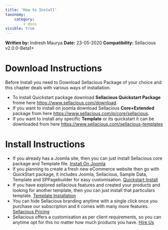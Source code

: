 ```yaml
---
title: 'How to Install'
taxonomy:
    category:
        - docs
visible: true
---
```


**Written by:** Indresh Maurya
**Date:** 23-05-2020
**Compatibility:** Sellacious v2.0.0-Beta1+

Download Instructions
===================================================================
Before Install you need to Download Sellacious Package of your choice and this chapter deals with various ways of installation.
* To install Quickstart package download **Sellacious Quickstart Package** frome here  https://www.sellacious.com/download.
* If you want to install on joomla download Sellacious **Core+Extended** package from here https://www.sellacious.com/p/core/sellacious. 
* If you want to install any specific **Template** or its quickstart it can be downloaded from here https://www.sellacious.com/sellacious-templates


Install Instructions
===================================================================
* If you already has a Joomla site, then you can just install Sellacious core package and Template file. [Install On Joomla](https://www.sellacious.com/documentation-v2#/learn/installuninstall/installation)
* If you planning to create a fresh new eCommerce website then go with QuickStart package, it includes Joomla, Sellacious, Sample Data, Template and SPPagebuilder for easy customisation. [Quickstart Install](https://www.sellacious.com/documentation-v2#/learn/installuninstall/quickstart-installation)
* If you have explored sellacious features and created your products and looking for another template, then you can just install that particulars template. [Template Installation](https://www.sellacious.com/documentation-v2#/learn/template/installing-template)
* You can hide Sellacious branding anytime with a single click once you purchase our subscription and it comes with many more features. [Sellacious Pricing](https://www.sellacious.com/pricing)
* Sellacious offers a customisation as per client requirements, so you can anytime opt for this no matter how much products you have. [Hire Us](https://www.sellacious.com/hire-us)




